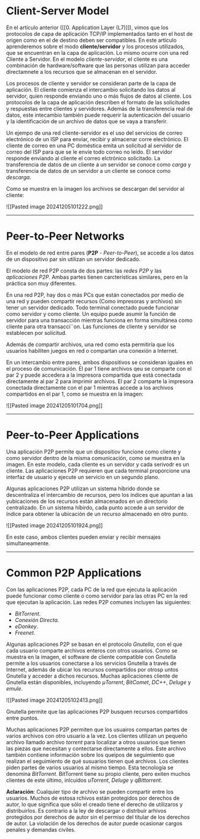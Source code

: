 # Client-Server Model

En el artículo anterior ([[0. Application Layer (L7)]]), vimos que los protocolos de capa de aplicación TCP/IP implementados tanto en el host de origen como en el de destino deben ser compatibles. En este artículo aprenderemos sobre el modo **cliente/servidor** y los procesos utilizados, que se encuentran en la capa de aplicación. Lo mismo ocurre con una red Cliente a Servidor. En el modelo *cliente-servidor*, el cliente es una combinación de hardware/software que las personas utilizan para acceder directamnete a los recursos que se almacenan en el servidor.

Los procesos de cliente y servidor se consideran parte de la capa de aplicación. El cliente comienza el intercambio solicitando los datos al servidor, quien responde enviando uno o más flujos de datos al cliente. Los protocolos de la capa de aplicación describen el formato de las solicitudes y respuestas entre clientes y servidores. Además de la transferencia real de datos, este intecambio también puede requerir la autenticación del usuario y la identificación de un archivo de datos que se vaya a transferir.

Un ejempo de una red cliente-servidor es el uso del servicios de correo electrónico de un ISP para enviar, recibir y almacenar corre electrónico.  El cliente de correo en una PC doméstica emita un solicitud al servidor de correo del ISP para que se le envíe todo correo no leído. El servidor responde enviando al cliente el correo elctrónico solicitado. La transferencia de datos de un cliente a un servidor se conoce como *carga* y transferencia de datos de un servidor a un cliente se conoce como *descarga*.

Como se muestra en la imagen los archivos se descargan del servidor al cliente:

![[Pasted image 20241205101222.png]]

----
# Peer-to-Peer Networks

En el modelo de red entre pares (**P2P** - *Peer-to-Peer*), se accede a los datos de un dispositivo par sin utilizan un servidor dedicado.

El modelo de red P2P consta de dos partes: las *redes P2P* y las *aplicaciones P2P*. Ambas partes tienen carcterísticas similares, pero en la práctica son muy diferentes.

En una red P2P, hay dos o más PCs que están conectados por medio de una red y pueden compartir recursos (Como impresoras y archivos) sin tener un servidor dedicado. Todo terminal conectado puede funcionar como servidor y como cliente. Un equipo puede asumir la función de servidor para una transacción mientras funciona en forma simultánea como cliente para otra transacci´´on. Las funciones de cliente y servidor se establecen por solicitud.

Además de compartir archivos, una red como esta permitiría que los usuarios habiliten juegos en red o compartan una conexión a Internet.

En un intercambio entre pares, ambos dispositivos se consideran iguales en el proceso de comunicación. El par 1 tiene archivos qeu se comparte con el par 2 y puede accedera a la impresora compartida que está conectada directamente al par 2 para imprimir archivos. El par 2 comparte la impresora conectada directamente con el par 1 mientras accede a los archivos compartidos en el par 1, como se muestra en la imagen: 

![[Pasted image 20241205101704.png]]

----
# Peer-to-Peer Applications

Una aplicación P2P permite que un dispositiov funcione como cliente y como servidor dentro de la misma comunicación, como se muestra en la imagen. En este modelo, cada cliente es un servidor y cada serivodr es un cliente. Las aplicaciones P2P requieren que cada terminal proporcione una interfaz de usuario y ejecute un servicio en un segundo plano.

Algunas aplicaciones P2P utilizan un sistema híbrido donde se descentraliza el intercambio de recursos, pero los índices que apuntan a las yubicaciones de los recursos están almacenados en un directorio centralizado. En un sistema híbirdo, cada punto accede a un servidor de índice para obtener la ubicación de un recurso almacenado en otro punto.

![[Pasted image 20241205101924.png]]

En este caso, ambos clientes pueden enviar y recibir mensajes simultaneamente.

----
# Common P2P Applications

Con las aplicaciones P2P, cada PC de la red que ejecuta la aplicación puede funcionar como cliente o como servidor para las otras PC en la red que ejecutan la aplicación. Las redes P2P comunes incluyen las siguientes:

- *BitTorrent*.
- *Conexión Directa*.
- *eDonkey*.
- *Freenet*.

Algunas aplicaciones P2P se basan en el protocolo *Gnutella*, con el que cada usuario comparte archivos enteros con otros usuarios. Como se muestra en la imagen, el software de cliente compatible con Gnutella permite a los usuarios conectarse a los servicios Gnutella a través de Internet, además de ubicar los recursos compartidos por otrosp untos Gnutella y acceder a dichos recursos. Muchas aplicaciones cliente de Gnutella están disponibles, incluyendo *μTorrent*, *BitComet*, *DC++*, *Deluge* y *emule*. 

![[Pasted image 20241205102413.png]]

Gnutella permite que las aplicaciones P2P busquen recursos compartidos entre puntos.

Muchas aplicaciones P2P permiten que los usuairos compartan partes de varios archivos con otro usuario a la vez. Los clientes utilizan un pequeño archivo llamado archivo *torrent* para localizar a otros usuarios que tienen las piezas que necesitan y contectarse directamente a ellos. Este archivo también contiene información sobre los queipos de seguimiento que realizan el seguimiento de qué susuarios tienen qué archivos. Los clientes piden partes de varios usuarios al mismo tiempo. Esta tecnología se denomina *BitTorrent*. BitTorrent tiene su propio cliente, pero exiten muchos clientes de este último, inlcuidos *uTorrent*, *Deluge* y *qBittorrent*.

**Aclaración**: Cualquier tipo de archivo se pueden compartir entre los usuarios. Muchos de estosa rchivos están protegidos por derechos de autor, lo que significa que sólo el creado tiene el derecho de utilizaros y distribuirlos. Es contrario a la ley de descargar o  distrbuir arhivos protegidos por derechos de autor sin el permiso del titular de los derechos de autor. La violación de los derechos de autor puede ocasionar cargos penales y demandas civiles.